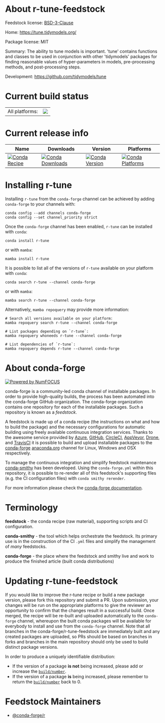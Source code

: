 About r-tune-feedstock
======================

Feedstock license: [BSD-3-Clause](https://github.com/conda-forge/r-tune-feedstock/blob/main/LICENSE.txt)

Home: https://tune.tidymodels.org/

Package license: MIT

Summary: The ability to tune models is important. 'tune' contains functions and classes to be used in conjunction with other 'tidymodels' packages for finding reasonable values of hyper-parameters in models, pre-processing methods, and post-processing steps.

Development: https://github.com/tidymodels/tune

Current build status
====================


<table><tr><td>All platforms:</td>
    <td>
      <a href="https://dev.azure.com/conda-forge/feedstock-builds/_build/latest?definitionId=9105&branchName=main">
        <img src="https://dev.azure.com/conda-forge/feedstock-builds/_apis/build/status/r-tune-feedstock?branchName=main">
      </a>
    </td>
  </tr>
</table>

Current release info
====================

| Name | Downloads | Version | Platforms |
| --- | --- | --- | --- |
| [![Conda Recipe](https://img.shields.io/badge/recipe-r--tune-green.svg)](https://anaconda.org/conda-forge/r-tune) | [![Conda Downloads](https://img.shields.io/conda/dn/conda-forge/r-tune.svg)](https://anaconda.org/conda-forge/r-tune) | [![Conda Version](https://img.shields.io/conda/vn/conda-forge/r-tune.svg)](https://anaconda.org/conda-forge/r-tune) | [![Conda Platforms](https://img.shields.io/conda/pn/conda-forge/r-tune.svg)](https://anaconda.org/conda-forge/r-tune) |

Installing r-tune
=================

Installing `r-tune` from the `conda-forge` channel can be achieved by adding `conda-forge` to your channels with:

```
conda config --add channels conda-forge
conda config --set channel_priority strict
```

Once the `conda-forge` channel has been enabled, `r-tune` can be installed with `conda`:

```
conda install r-tune
```

or with `mamba`:

```
mamba install r-tune
```

It is possible to list all of the versions of `r-tune` available on your platform with `conda`:

```
conda search r-tune --channel conda-forge
```

or with `mamba`:

```
mamba search r-tune --channel conda-forge
```

Alternatively, `mamba repoquery` may provide more information:

```
# Search all versions available on your platform:
mamba repoquery search r-tune --channel conda-forge

# List packages depending on `r-tune`:
mamba repoquery whoneeds r-tune --channel conda-forge

# List dependencies of `r-tune`:
mamba repoquery depends r-tune --channel conda-forge
```


About conda-forge
=================

[![Powered by
NumFOCUS](https://img.shields.io/badge/powered%20by-NumFOCUS-orange.svg?style=flat&colorA=E1523D&colorB=007D8A)](https://numfocus.org)

conda-forge is a community-led conda channel of installable packages.
In order to provide high-quality builds, the process has been automated into the
conda-forge GitHub organization. The conda-forge organization contains one repository
for each of the installable packages. Such a repository is known as a *feedstock*.

A feedstock is made up of a conda recipe (the instructions on what and how to build
the package) and the necessary configurations for automatic building using freely
available continuous integration services. Thanks to the awesome service provided by
[Azure](https://azure.microsoft.com/en-us/services/devops/), [GitHub](https://github.com/),
[CircleCI](https://circleci.com/), [AppVeyor](https://www.appveyor.com/),
[Drone](https://cloud.drone.io/welcome), and [TravisCI](https://travis-ci.com/)
it is possible to build and upload installable packages to the
[conda-forge](https://anaconda.org/conda-forge) [anaconda.org](https://anaconda.org/)
channel for Linux, Windows and OSX respectively.

To manage the continuous integration and simplify feedstock maintenance
[conda-smithy](https://github.com/conda-forge/conda-smithy) has been developed.
Using the ``conda-forge.yml`` within this repository, it is possible to re-render all of
this feedstock's supporting files (e.g. the CI configuration files) with ``conda smithy rerender``.

For more information please check the [conda-forge documentation](https://conda-forge.org/docs/).

Terminology
===========

**feedstock** - the conda recipe (raw material), supporting scripts and CI configuration.

**conda-smithy** - the tool which helps orchestrate the feedstock.
                   Its primary use is in the construction of the CI ``.yml`` files
                   and simplify the management of *many* feedstocks.

**conda-forge** - the place where the feedstock and smithy live and work to
                  produce the finished article (built conda distributions)


Updating r-tune-feedstock
=========================

If you would like to improve the r-tune recipe or build a new
package version, please fork this repository and submit a PR. Upon submission,
your changes will be run on the appropriate platforms to give the reviewer an
opportunity to confirm that the changes result in a successful build. Once
merged, the recipe will be re-built and uploaded automatically to the
`conda-forge` channel, whereupon the built conda packages will be available for
everybody to install and use from the `conda-forge` channel.
Note that all branches in the conda-forge/r-tune-feedstock are
immediately built and any created packages are uploaded, so PRs should be based
on branches in forks and branches in the main repository should only be used to
build distinct package versions.

In order to produce a uniquely identifiable distribution:
 * If the version of a package **is not** being increased, please add or increase
   the [``build/number``](https://docs.conda.io/projects/conda-build/en/latest/resources/define-metadata.html#build-number-and-string).
 * If the version of a package **is** being increased, please remember to return
   the [``build/number``](https://docs.conda.io/projects/conda-build/en/latest/resources/define-metadata.html#build-number-and-string)
   back to 0.

Feedstock Maintainers
=====================

* [@conda-forge/r](https://github.com/orgs/conda-forge/teams/r/)

